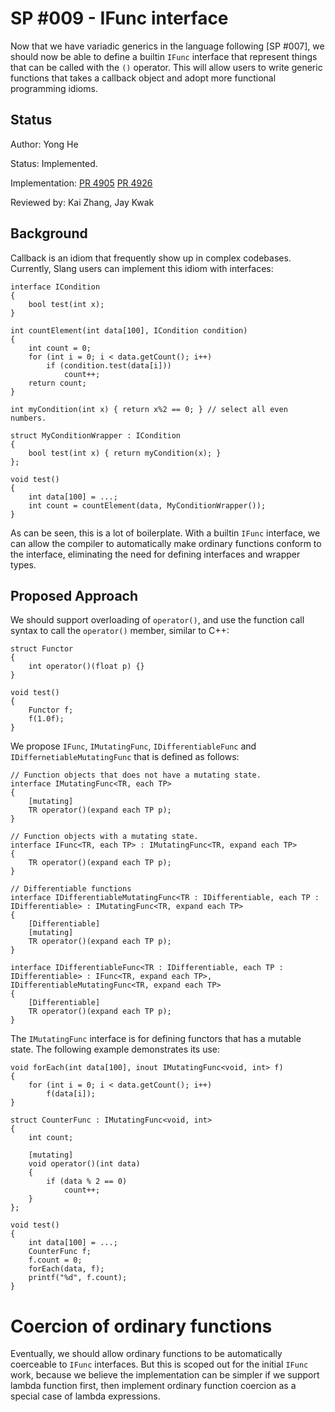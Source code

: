 SP #009 - IFunc interface
==============

Now that we have variadic generics in the language following [SP #007], we should now be able to define a builtin `IFunc` interface that represent
things that can be called with the `()` operator. This will allow users to write generic functions that takes a callback object and adopt more
functional programming idioms.

Status
------

Author: Yong He

Status: Implemented.

Implementation: [PR 4905](https://github.com/shader-slang/slang/pull/4905) [PR 4926](https://github.com/shader-slang/slang/pull/4926)

Reviewed by: Kai Zhang, Jay Kwak

Background
----------

Callback is an idiom that frequently show up in complex codebases. Currently, Slang users can implement this idiom with
interfaces:

```
interface ICondition
{
    bool test(int x);
}

int countElement(int data[100], ICondition condition)
{
    int count = 0;
    for (int i = 0; i < data.getCount(); i++)
        if (condition.test(data[i]))
            count++;
    return count;
}

int myCondition(int x) { return x%2 == 0; } // select all even numbers.

struct MyConditionWrapper : ICondition
{
    bool test(int x) { return myCondition(x); }
};

void test()
{
    int data[100] = ...;
    int count = countElement(data, MyConditionWrapper());
}
```

As can be seen, this is a lot of boilerplate. With a builtin `IFunc` interface, we can
allow the compiler to automatically make ordinary functions conform to the interface,
eliminating the need for defining interfaces and wrapper types.


Proposed Approach
-----------------

We should support overloading of `operator()`, and use the function call syntax to call the `operator()` member, similar to C++:
```
struct Functor
{
    int operator()(float p) {}
}

void test()
{
    Functor f;
    f(1.0f);
}
```

We propose `IFunc`, `IMutatingFunc`, `IDifferentiableFunc` and `IDiffernetiableMutatingFunc` that is defined as follows:

```
// Function objects that does not have a mutating state.
interface IMutatingFunc<TR, each TP>
{
    [mutating]
    TR operator()(expand each TP p);
}

// Function objects with a mutating state.
interface IFunc<TR, each TP> : IMutatingFunc<TR, expand each TP>
{
    TR operator()(expand each TP p);
}

// Differentiable functions
interface IDifferentiableMutatingFunc<TR : IDifferentiable, each TP : IDifferentiable> : IMutatingFunc<TR, expand each TP>
{
    [Differentiable]
    [mutating]
    TR operator()(expand each TP p);
}

interface IDifferentiableFunc<TR : IDifferentiable, each TP : IDifferentiable> : IFunc<TR, expand each TP>, IDifferentiableMutatingFunc<TR, expand each TP>
{
    [Differentiable]
    TR operator()(expand each TP p);
}
```

The `IMutatingFunc` interface is for defining functors that has a mutable state. The following example demonstrates its use:

```
void forEach(int data[100], inout IMutatingFunc<void, int> f)
{
    for (int i = 0; i < data.getCount(); i++)
        f(data[i]);
}

struct CounterFunc : IMutatingFunc<void, int>
{
    int count;

    [mutating]
    void operator()(int data)
    {
        if (data % 2 == 0)
            count++;
    }
};

void test()
{
    int data[100] = ...;
    CounterFunc f;
    f.count = 0;
    forEach(data, f);
    printf("%d", f.count);
}
```

# Coercion of ordinary functions

Eventually, we should allow ordinary functions to be automatically coerceable to `IFunc` interfaces. But this is scoped out
for the initial `IFunc` work, because we believe the implementation can be simpler if we support lambda function first, then
implement ordinary function coercion as a special case of lambda expressions.